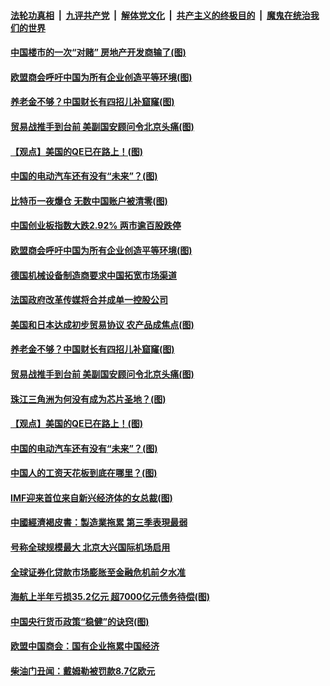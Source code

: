 ####  [法轮功真相](../../../../basic/blob/master/README.md?t=09262352) &nbsp;|&nbsp; [九评共产党](../../../../9ping.md/blob/master/README.md?t=09262352) &nbsp;|&nbsp; [解体党文化](../../../../jtdwh.md/blob/master/README.md?t=09262352)  &nbsp;|&nbsp; [共产主义的终极目的](../../../../gczydzjmd.md/blob/master/README.md?t=09262352) &nbsp;|&nbsp; [魔鬼在统治我们的世界](../../../../mgztzwmdsj.md/blob/master/README.md?t=09262352) 

#### [中国楼市的一次“对赌” 房地产开发商输了(图)](../pages/p5/908617.md?t=09262352) 

#### [欧盟商会呼吁中国为所有企业创造平等环境(图)](../pages/p5/908577.md?t=09262352) 

#### [养老金不够？中国财长有四招儿补窟窿(图)](../pages/p5/908499.md?t=09262352) 

#### [贸易战推手到台前 美副国安顾问令北京头痛(图)](../pages/p5/908511.md?t=09262352) 

#### [【观点】美国的QE已在路上！(图)](../pages/p5/908519.md?t=09262352) 

#### [中国的电动汽车还有没有“未来”？(图)](../pages/p5/908500.md?t=09262352) 

#### [比特币一夜爆仓 无数中国账户被清零(图)](../pages/p5/908611.md?t=09262352) 

#### [中国创业板指数大跌2.92% 两市逾百股跌停](../pages/p5/908583.md?t=09262352) 

#### [欧盟商会呼吁中国为所有企业创造平等环境(图)](../pages/p5/908577.md?t=09262352) 

#### [德国机械设备制造商要求中国拓宽市场渠道](../pages/p5/908576.md?t=09262352) 

#### [法国政府改革传媒将合并成单一控股公司](../pages/p5/908575.md?t=09262352) 

#### [美国和日本达成初步贸易协议 农产品成焦点(图)](../pages/p5/908537.md?t=09262352) 

#### [养老金不够？中国财长有四招儿补窟窿(图)](../pages/p5/908499.md?t=09262352) 

#### [贸易战推手到台前 美副国安顾问令北京头痛(图)](../pages/p5/908511.md?t=09262352) 

#### [珠江三角洲为何没有成为芯片圣地？(图)](../pages/p5/908522.md?t=09262352) 

#### [【观点】美国的QE已在路上！(图)](../pages/p5/908519.md?t=09262352) 

#### [中国的电动汽车还有没有“未来”？(图)](../pages/p5/908500.md?t=09262352) 

#### [中国人的工资天花板到底在哪里？(图)](../pages/p5/908503.md?t=09262352) 

#### [IMF迎来首位来自新兴经济体的女总裁(图)](../pages/p5/908508.md?t=09262352) 

#### [中國經濟褐皮書：製造業拖累 第三季表現最弱](../pages/p5/908480.md?t=09262352) 

#### [号称全球规模最大 北京大兴国际机场启用](../pages/p5/908477.md?t=09262352) 

#### [全球证券化贷款市场膨胀至金融危机前夕水准](../pages/p5/908467.md?t=09262352) 

#### [海航上半年亏损35.2亿元 超7000亿元债务待偿(图)](../pages/p5/908465.md?t=09262352) 

#### [中国央行货币政策“稳健”的诀窍(图)](../pages/p5/908463.md?t=09262352) 

#### [欧盟中国商会：国有企业拖累中国经济](../pages/p5/908461.md?t=09262352) 

#### [柴油门丑闻：戴姆勒被罚款8.7亿欧元](../pages/p5/908436.md?t=09262352) 

